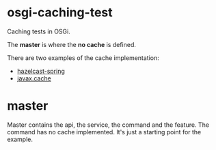 # osgi-caching-test
Caching tests in OSGi.

The __master__ is where the __no cache__ is defined.

There are two examples of the cache implementation:

* [hazelcast-spring](https://github.com/avdyk/osgi-caching-test/tree/hazelcast-spring)
* [javax.cache](https://github.com/avdyk/osgi-caching-test/tree/javax.cache)

# master

Master contains the api, the service, the command and the feature. The
command has no cache implemented. It's just a starting point for the
example.
